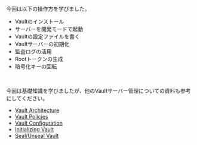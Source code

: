 今回は以下の操作方を学びました。

- Vaultのインストール
- サーバーを開発モードで起動
- Vaultの設定ファイルを書く
- Vaultサーバーの初期化
- 監査ログの活用
- Rootトークンの生成
- 暗号化キーの回転

<br>

今回は基礎知識を学びましたが、他のVaultサーバー管理についての資料も参考にしてください。

- [Vault Architecture](https://www.vaultproject.io/docs/internals/architecture.html)
- [Vault Policies](https://www.vaultproject.io/docs/concepts/policies.html)
- [Vault Configuration](https://www.vaultproject.io/docs/configuration/index.html)
- [Initializing Vault](https://learn.hashicorp.com/vault/getting-started/deploy#initializing-the-vault)
- [Seal/Unseal Vault](https://learn.hashicorp.com/vault/getting-started/deploy#seal-unseal)
